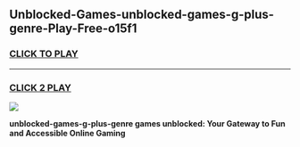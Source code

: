 
## Unblocked-Games-unblocked-games-g-plus-genre-Play-Free-o15f1
<h3>
<a href="https://premium76.site?title=unblocked-games-g-plus-genre&ref=09A">CLICK TO PLAY</a></h3>
<hr>

<h3>
<a href="https://premium76.site?title=unblocked-games-g-plus-genre&ref=09A">CLICK 2 PLAY</a>
  
</h3>

<a href="https://premium76.site?title=unblocked-games-g-plus-genre&ref=09A"><img src="https://clearcache.store/games.png"></a>


**unblocked-games-g-plus-genre games unblocked: Your Gateway to Fun and Accessible Online Gaming**
